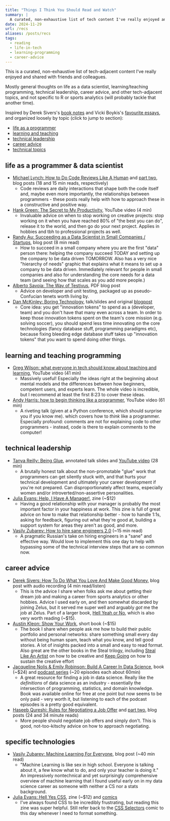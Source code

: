 ```yaml
---
title: "Things I Think You Should Read and Watch"
summary: |
  A curated, non-exhaustive list of tech content I've really enjoyed and shared with friends and colleagues. Includes thoughts on life as a programmer, technical leadership, career advice, technical topics, and more. Updated periodically.
date: 2024-11-29
url: /recs
aliases: /posts/recs
tags:
  - reading
  - life-in-tech
  - learning-programming
  - career-advice
---
```


This is a curated, non-exhaustive list of tech-adjacent content I've really 
enjoyed and shared with friends and colleagues. 

Mostly general thoughts on life as a data scientist, learning/teaching programming, 
technical leadership, career advice, and other tech-adjacent topics, and not specific 
to R or sports analytics (will probably tackle that another time).

Inspired by Derek Sivers's [book notes](https://sive.rs/book) and Vicki Boykis's 
[favourite essays](https://vickiboykis.com/favorite_essays/), and organized loosely
by topic (click to jump to section):
- [life as a programmer](#life-as-a-programmer--data-scientist)
- [learning and teaching](#learning-and-teaching-programming)
- [technical leadership](#technical-leadership)
- [career advice](#career-advice)
- [technical topics](#technical-topics)

## life as a programmer & data scientist
- [Michael Lynch: How to Do Code Reviews Like A Human](https://mtlynch.io/human-code-reviews-1/) 
  and [part two](https://mtlynch.io/human-code-reviews-2/), 
  blog posts (18 and 15 min reads, respectively)
	- Code reviews are daily interactions that shape both the code itself and, maybe even more
	importantly, the relationships between programmers - these posts really help with how
	to approach these in a constructive and positive way. 
- [Hank Green: The Secret to My Productivity](https://www.youtube.com/watch?v=1LAhHDEtTD0), 
YouTube video (4 min)
	- Invaluable advice on when to stop working on creative projects: stop working on it when
	you have reached 80% of "the best you can do", release it to the world, and then go do
	your next project.  Applies in hobbies and tbh to professional projects as well.
- [Randy Au: Succeeding as a Data Scientist in Small Companies / Startups](https://www.counting-stuff.com/succeeding-as-a-data-scientist-in-small-companies-startups-92f59e22bd8c-65949948516031001b351309/), 
  blog post (8 min read)
	- How to succeed in a small company where you are the first "data" person there: helping
	the company succeed TODAY and setting up the company to be data driven TOMORROW.
	Also has a very nice "hierarchy of needs" graphic that explains what it means to set up a 
	company to be data driven. Immediately relevant for people in small companies and also
	for understanding the core needs for a data team (and seeing how that scales as you add
	more people.)
- [Alberto Savoia: The Way of Testivus](https://www.albertosavoia.com/uploads/1/4/0/9/14099067/thewayoftestivus.pdf),
  PDF blog post
  - Advice on developer and unit testing, packaged up as pseudo-Confucian tenets worth
  living by. 
- [Dan McKinley: Boring Technology](https://boringtechnology.club/), talk/slides
  and original [blogpost](https://mcfunley.com/choose-boring-technology)
  - Core idea: you get "innovation tokens" to spend as a (developer, team) and you 
  don't have that many even across a team. In order to keep those innovation tokens 
  spent on the team's core mission (e.g. solving soccer), you should spend less 
  time innovating on the core technologies (fancy database stuff, programming
  paradigms etc), because fixing bleeding edge database stuff takes up "innovation
  tokens" that you want to spend doing other things.

<!-- candidates: egoless programming, grug brained developer? -->
	
## learning and teaching programming
- [Greg Wilson: what everyone in tech should know about teaching and learning](https://www.youtube.com/watch?v=ewXvFQByRqY), YouTube video (41 min)
	- Massively useful! Especially the ideas right at the beginning about mental models and 
	the differences between how beginners, competent users, and experts learn.  The whole
  video is incredible, but I recommend at least the first 8:23 to cover these ideas. 
- [Andy Harris: how to begin thinking like a programmer](https://www.youtube.com/watch?v=YWwBhjQN-Qw), 
  YouTube video (61 min)
	- A riveting talk (given at a Python conference, which should surprise you if you know me).
	which covers how to _think_ like a programmer. Especially profound: comments are not
  for explaining code to other programmers - instead, code is there to explain comments to 
  the computer! 

## technical leadership
- [Tanya Reilly: Being Glue](https://www.noidea.dog/glue), annotated talk slides and [YouTube video](https://www.youtube.com/watch?v=KClAPipnKqw) (28 min)
	- A brutally honest talk about the non-promotable "glue" work that programmers can 
	get silently stuck with, and that hurts your technical development and ultimately your 
	career development if you're not prepared.  Can disproportionately affect teams, 
	especially women and/or	introverted/non-assertive personalities. 
- [Julia Evans: Help, I Have A Manager!](https://jvns.ca/blog/2018/09/22/new-zine--help--i-have-a-manager/), 
  zine (~$12)
  - Having a good relationship with your manager is probably the most important factor in 
  your happiness at work. This zine is full of great advice on how to make that relationship
  better - how to handle 1:1s, asking for feedback, figuring out what they're good at,
  building a support system for areas they aren't as good, and more.
- [Vasily Zubarev: How to hire sane engineers 2.0](https://vas3k.com/notes/hiring/index.html) (~15 min read)
	- A pragmatic Russian's take on hiring engineers in a "sane" and effective way. 
	Would love to implement this one day to help with bypassing some of the technical 
	interview steps that are so common now.

## career advice
- [Derek Sivers: How To Do What You Love And Make Good Money](https://sive.rs/balance), 
  blog post with audio recording (4 min read/listen)
	- This is the advice I share when folks ask me about getting their dream job and making a 
	career from sports analytics or other hobbies. Advice I used early on, and then somewhat
  discarded by joining Zelus, but it served me super well and arguably _got_ me the job at 
  Zelus. Part of a larger book, [Hell Yeah or No](https://sive.rs/n), which is also
  very worth reading (~$15).
- [Austin Kleon: Show Your Work](https://austinkleon.com/show-your-work/), short book (~$15)
  - The book I share when people ask me how to build their public portfolio and
  personal networks: share something small every day without being human spam, teach
  what you know, and tell good stories. A lot of insights packed into a small and 
  easy to read format. Also great are the other books in the Steal trilogy, including
  [Steal Like An Artist](https://austinkleon.com/steal/) on how to be creative and
  [Keep Going](https://austinkleon.com/keepgoing/) on how to sustain the creative
  effort
- [Jacqueline Nolis & Emily Robinson: Build A Career In Data Science](https://www.manning.com/books/build-a-career-in-data-science), 
  book (~$24) and [podcast series](https://podcast.bestbook.cool/) (~20 episodes 
  each about 60min)
	- A great resource for finding a job in data science. Really like the _definitions_ of data
	science as an industry - essentially the intersection of programming, statistics, 
	and domain knowledge. Book was available online for free at one point but now 
	seems to be only paid - very worth it, but listening to each of the podcast 
	episodes is a pretty good equivalent.
- [Haseeb Qureshi: Rules for Negotiating a Job Offer](https://haseebq.com/my-ten-rules-for-negotiating-a-job-offer/)
  and [part two](https://haseebq.com/how-not-to-bomb-your-offer-negotiation/), 
  blog posts (24 and 34 minute reads)
  - More people should negotiate job offers and simply don't. This is good, not-too-kitschy 
  advice on how to approach negotiating.

## specific technologies
- [Vasily Zubarev: Machine Learning For Everyone](https://vas3k.com/blog/machine_learning/index.html), 
  blog post (~40 min read)
	- "Machine Learning is like sex in high school. Everyone is talking about it, a few know what
	to do, and only your teacher is doing it." An impressively nontechnical and yet surprisingly
	comprehensive overview of machine learning that I found useful early on in my data 
	science career as someone with neither a CS nor a stats background. 
- [Julia Evans: Hell Yes CSS](https://jvns.ca/blog/2020/11/22/new-zine--hell-yes--css-/), 
  zine (~$12) and [comics](https://jvns.ca/blog/2020/07/25/some-comics-about-css/)
	- I've always found CSS to be incredibly frustrating, but reading this zine was super helpful. 
	Still refer back to the [CSS Selectors](https://wizardzines.com/comics/selectors/) comic to 
	this day whenever I need to format something.
